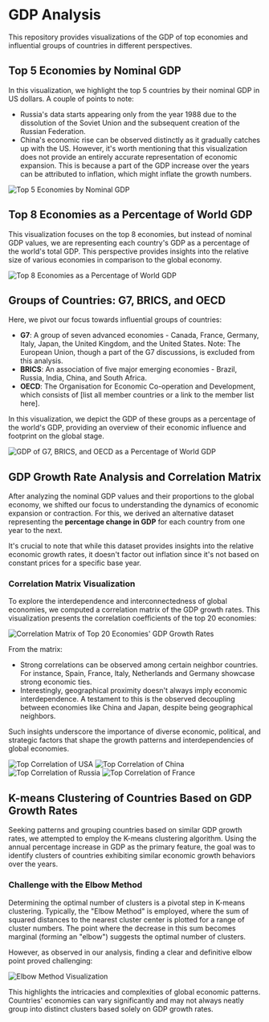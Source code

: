 # GDP Analysis

This repository provides visualizations of the GDP of top economies and influential groups of countries in different perspectives.

## Top 5 Economies by Nominal GDP

In this visualization, we highlight the top 5 countries by their nominal GDP in US dollars. A couple of points to note:
- Russia's data starts appearing only from the year 1988 due to the dissolution of the Soviet Union and the subsequent creation of the Russian Federation.
- China's economic rise can be observed distinctly as it gradually catches up with the US. However, it's worth mentioning that this visualization does not provide an entirely accurate representation of economic expansion. This is because a part of the GDP increase over the years can be attributed to inflation, which might inflate the growth numbers.

![Top 5 Economies by Nominal GDP](GDPtop5.jpg)

## Top 8 Economies as a Percentage of World GDP

This visualization focuses on the top 8 economies, but instead of nominal GDP values, we are representing each country's GDP as a percentage of the world's total GDP. This perspective provides insights into the relative size of various economies in comparison to the global economy.

![Top 8 Economies as a Percentage of World GDP](GDPtop8-percentage.jpg)

## Groups of Countries: G7, BRICS, and OECD

Here, we pivot our focus towards influential groups of countries:
- **G7**: A group of seven advanced economies - Canada, France, Germany, Italy, Japan, the United Kingdom, and the United States. Note: The European Union, though a part of the G7 discussions, is excluded from this analysis.
- **BRICS**: An association of five major emerging economies - Brazil, Russia, India, China, and South Africa.
- **OECD**: The Organisation for Economic Co-operation and Development, which consists of [list all member countries or a link to the member list here].

In this visualization, we depict the GDP of these groups as a percentage of the world's GDP, providing an overview of their economic influence and footprint on the global stage.

![GDP of G7, BRICS, and OECD as a Percentage of World GDP](GDP-BRICS-OECD-G7-percentage.jpg)


## GDP Growth Rate Analysis and Correlation Matrix

After analyzing the nominal GDP values and their proportions to the global economy, we shifted our focus to understanding the dynamics of economic expansion or contraction. For this, we derived an alternative dataset representing the **percentage change in GDP** for each country from one year to the next. 

It's crucial to note that while this dataset provides insights into the relative economic growth rates, it doesn't factor out inflation since it's not based on constant prices for a specific base year.

### Correlation Matrix Visualization

To explore the interdependence and interconnectedness of global economies, we computed a correlation matrix of the GDP growth rates. This visualization presents the correlation coefficients of the top 20 economies:

![Correlation Matrix of Top 20 Economies' GDP Growth Rates](Correlation20.jpg)

From the matrix:
- Strong correlations can be observed among certain neighbor countries. For instance, Spain, France, Italy, Netherlands and Germany showcase strong economic ties.
- Interestingly, geographical proximity doesn't always imply economic interdependence. A testament to this is the observed decoupling between economies like China and Japan, despite being geographical neighbors.

Such insights underscore the importance of diverse economic, political, and strategic factors that shape the growth patterns and interdependencies of global economies.


![Top Correlation of USA](CorrelationUSA.jpg)
![Top Correlation of China](CorrelationChina.jpg)
![Top Correlation of Russia](CorrelationRussia.jpg)
![Top Correlation of France](CorrelationFrance.jpg)


## K-means Clustering of Countries Based on GDP Growth Rates

Seeking patterns and grouping countries based on similar GDP growth rates, we attempted to employ the K-means clustering algorithm. Using the annual percentage increase in GDP as the primary feature, the goal was to identify clusters of countries exhibiting similar economic growth behaviors over the years.

### Challenge with the Elbow Method

Determining the optimal number of clusters is a pivotal step in K-means clustering. Typically, the "Elbow Method" is employed, where the sum of squared distances to the nearest cluster center is plotted for a range of cluster numbers. The point where the decrease in this sum becomes marginal (forming an "elbow") suggests the optimal number of clusters.

However, as observed in our analysis, finding a clear and definitive elbow point proved challenging:

![Elbow Method Visualization](Elbow.jpg)

This highlights the intricacies and complexities of global economic patterns. Countries' economies can vary significantly and may not always neatly group into distinct clusters based solely on GDP growth rates.
